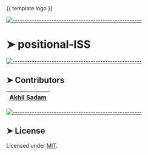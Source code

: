 <!-- ⚠️ This README has been generated from the file(s) "blueprint.md" ⚠️-->{{ template:logo }}

[![-----------------------------------------------------](https://raw.githubusercontent.com/andreasbm/readme/master/assets/lines/colored.png)](#positional-iss)

# ➤ positional-ISS



<!-- 
[![-----------------------------------------------------](https://raw.githubusercontent.com/andreasbm/readme/master/assets/lines/colored.png)](#table-of-contents)

## ➤ Table of Contents

* [➤ positional-ISS](#-positional-iss)
	* [➤ Contributors](#-contributors)
	* [➤ License](#-license) -->

[![-----------------------------------------------------](https://raw.githubusercontent.com/andreasbm/readme/master/assets/lines/colored.png)](#contributors)

## ➤ Contributors
	

| [Akhil Sadam](https://github.com/akhilsadam) |
|:----------------------------------------------:|



[![-----------------------------------------------------](https://raw.githubusercontent.com/andreasbm/readme/master/assets/lines/colored.png)](#license)

## ➤ License
	
Licensed under [MIT](https://opensource.org/licenses/MIT).